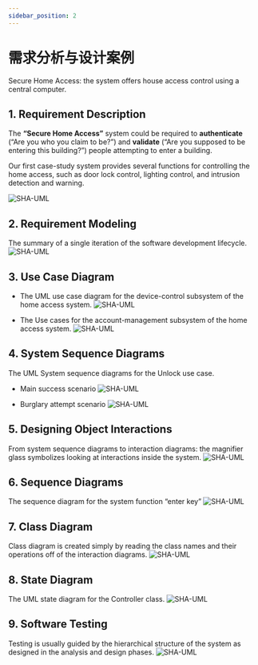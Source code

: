 ```yaml
---
sidebar_position: 2
---
```


# 需求分析与设计案例

Secure Home Access: the system offers house access control using a central computer. 

## 1. Requirement Description

The **“Secure Home Access”** system could be required to **authenticate** (“Are you who you claim to be?”) and **validate** (“Are you supposed to be entering this building?”) people attempting to enter a building. 

Our first case-study system provides several functions for controlling the home access, such as door lock control, lighting control, and intrusion detection and warning.

![SHA-UML](/img/tutorial/sha0.png) 


## 2. Requirement Modeling
The summary of a single iteration of the software development lifecycle.
![SHA-UML](/img/tutorial/sha1.png) 

## 3. Use Case Diagram
- The UML use case diagram for the device-control subsystem of the home access system.
![SHA-UML](/img/tutorial/sha2.png) 

- The Use cases for the account-management subsystem of the home access system.
![SHA-UML](/img/tutorial/sha3.png) 

## 4. System Sequence Diagrams
The UML System sequence diagrams for the Unlock use case.

- Main success scenario
![SHA-UML](/img/tutorial/sha4.png) 

- Burglary attempt scenario
![SHA-UML](/img/tutorial/sha5.png) 

## 5. Designing Object Interactions
From system sequence diagrams to interaction diagrams: the magnifier glass symbolizes looking at interactions inside the system.
![SHA-UML](/img/tutorial/sha6.png) 

## 6. Sequence Diagrams
The sequence diagram for the system function “enter key”
![SHA-UML](/img/tutorial/sha7.png) 

## 7. Class Diagram
Class diagram is created simply by reading the class names and their operations off of the interaction diagrams.
![SHA-UML](/img/tutorial/sha8.png) 

## 8. State Diagram
The UML state diagram for the Controller class.
![SHA-UML](/img/tutorial/sha9.png) 

## 9. Software Testing
Testing is usually guided by the hierarchical structure of the system as designed in the analysis and design phases.
![SHA-UML](/img/tutorial/sha10.png) 
